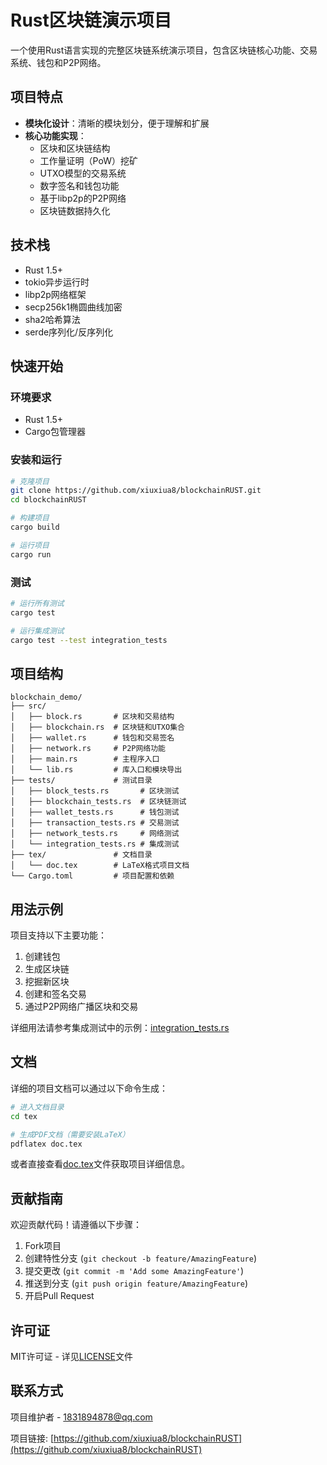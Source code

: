 # Rust区块链演示项目

一个使用Rust语言实现的完整区块链系统演示项目，包含区块链核心功能、交易系统、钱包和P2P网络。

## 项目特点

- **模块化设计**：清晰的模块划分，便于理解和扩展
- **核心功能实现**：
  - 区块和区块链结构
  - 工作量证明（PoW）挖矿
  - UTXO模型的交易系统
  - 数字签名和钱包功能
  - 基于libp2p的P2P网络
  - 区块链数据持久化

## 技术栈

- Rust 1.5+
- tokio异步运行时
- libp2p网络框架
- secp256k1椭圆曲线加密
- sha2哈希算法
- serde序列化/反序列化

## 快速开始

### 环境要求

- Rust 1.5+
- Cargo包管理器

### 安装和运行

```bash
# 克隆项目
git clone https://github.com/xiuxiua8/blockchainRUST.git
cd blockchainRUST

# 构建项目
cargo build

# 运行项目
cargo run
```

### 测试

```bash
# 运行所有测试
cargo test

# 运行集成测试
cargo test --test integration_tests
```

## 项目结构

```
blockchain_demo/
├── src/
│   ├── block.rs       # 区块和交易结构
│   ├── blockchain.rs  # 区块链和UTXO集合
│   ├── wallet.rs      # 钱包和交易签名
│   ├── network.rs     # P2P网络功能
│   ├── main.rs        # 主程序入口
│   └── lib.rs         # 库入口和模块导出
├── tests/             # 测试目录
│   ├── block_tests.rs       # 区块测试
│   ├── blockchain_tests.rs  # 区块链测试
│   ├── wallet_tests.rs      # 钱包测试
│   ├── transaction_tests.rs # 交易测试
│   ├── network_tests.rs     # 网络测试
│   └── integration_tests.rs # 集成测试
├── tex/               # 文档目录
│   └── doc.tex        # LaTeX格式项目文档
└── Cargo.toml         # 项目配置和依赖
```

## 用法示例

项目支持以下主要功能：

1. 创建钱包
2. 生成区块链
3. 挖掘新区块
4. 创建和签名交易
5. 通过P2P网络广播区块和交易

详细用法请参考集成测试中的示例：[integration_tests.rs](tests/integration_tests.rs)

## 文档

详细的项目文档可以通过以下命令生成：

```bash
# 进入文档目录
cd tex

# 生成PDF文档（需要安装LaTeX）
pdflatex doc.tex
```

或者直接查看[doc.tex](tex/doc.tex)文件获取项目详细信息。

## 贡献指南

欢迎贡献代码！请遵循以下步骤：

1. Fork项目
2. 创建特性分支 (`git checkout -b feature/AmazingFeature`)
3. 提交更改 (`git commit -m 'Add some AmazingFeature'`)
4. 推送到分支 (`git push origin feature/AmazingFeature`)
5. 开启Pull Request

## 许可证

MIT许可证 - 详见[LICENSE](LICENSE)文件

## 联系方式

项目维护者 - [1831894878@qq.com](mailto:1831894878@qq.com)

项目链接: [https://github.com/xiuxiua8/blockchainRUST](https://github.com/xiuxiua8/blockchainRUST) 